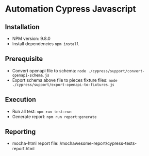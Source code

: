 # Automation Cypress Javascript

## Installation
* NPM version: 9.8.0
* Install dependencies
```npm install```
## Prerequisite
  - Convert openapi file to schema: ```node ./cypress/support/convert-openapi-schema.js```
  - Export schema above file to pieces fixture files: ```node ./cypress/support/export-openapi-to-fixtures.js```

## Execution 
  - Run all test: ```npm run test:run```
  - Generate report: ```npm run report:generate```

## Reporting
* mocha-html report file: /mochawesome-report/cypress-tests-report.html